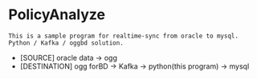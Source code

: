 # PolicyAnalyze
```
This is a sample program for realtime-sync from oracle to mysql.
Python / Kafka / oggbd solution.
```
 - [SOURCE] oracle data -> ogg
 - [DESTINATION] ogg forBD -> Kafka -> python(this program) -> mysql
